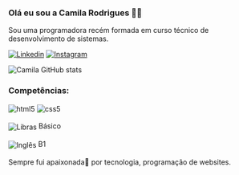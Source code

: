### Olá eu sou a Camila Rodrigues 👋😊

Sou uma programadora recém formada em curso técnico de desenvolvimento de sistemas.<br/>


[![Linkedin](https://img.shields.io/badge/LinkedIn-8A2BE2?style=for-the-badge&logo=linkedin&logoColor=white)](https://www.linkedin.com/in/camila-rodrigues-5a623a225/) 
[![Instagram](https://img.shields.io/badge/Instagram-9400D3?style=for-the-badge&logo=instagram&logoColor=white)](https://www.instagram.com/)



![Camila GitHub stats](https://github-readme-stats.vercel.app/api?username=CammyArts&show_icons=true&theme=synthwave)

### Competências:
<div style="display: inline_block">
<img align="center" alt="html5" src="https://img.shields.io/badge/HTML5-BA55D3?style=for-the-badge&logo=html5&logoColor=white" />
<img align="center" alt="css5" src="https://img.shields.io/badge/CSS3-8B008B?style=for-the-badge&logo=css3&logoColor=white" />
<br/><br/>
<img align="center" alt="Libras" src="https://img.shields.io/badge/🤘Libras-DDA0DD?style=for-the-badge&logo" />
Básico
<br/><br/>

<img align="center" alt="Inglês" src="https://img.shields.io/badge/Inglês-C71585?style=for-the-badge&logo"/>
B1
</div>
<br/>
Sempre fui apaixonada💖 por tecnologia, programação de websites.


